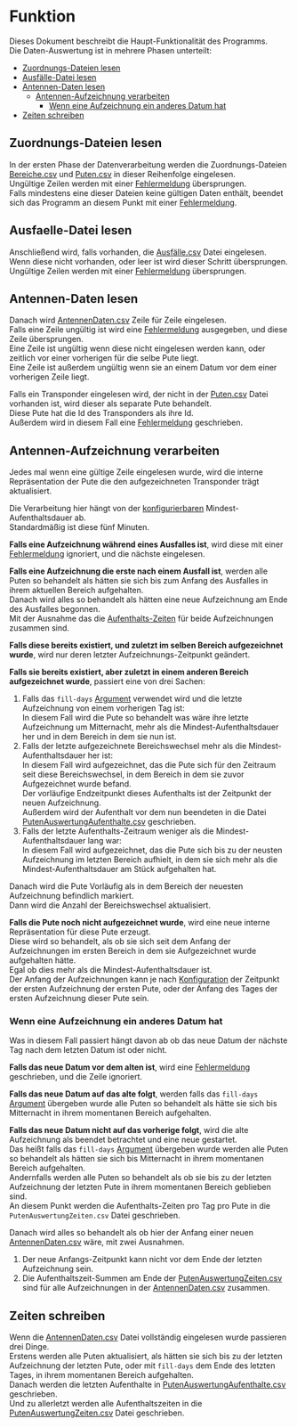 # Funktion
Dieses Dokument beschreibt die Haupt-Funktionalität des Programms.  
Die Daten-Auswertung ist in mehrere Phasen unterteilt:
 * [Zuordnungs-Dateien lesen](#zuordnungs-dateien-lesen)
 * [Ausfälle-Datei lesen](#ausfaelle-datei-lesen)
 * [Antennen-Daten lesen](#antennen-daten-lesen)
    * [Antennen-Aufzeichnung verarbeiten](#antennen-aufzeichnung-verarbeiten)
       * [Wenn eine Aufzeichnung ein anderes Datum hat](#wenn-eine-aufzeichnung-ein-anderes-datum-hat)
 * [Zeiten schreiben](#zeiten-schreiben)

[Fehlermeldung]: usage.md#status-meldungen "Status-Meldungen"
[AntennenDaten.csv]: input.md#antennendaten-csv

## Zuordnungs-Dateien lesen
In der ersten Phase der Datenverarbeitung werden die Zuordnungs-Dateien [Bereiche.csv](input.md#bereiche-csv) und [Puten.csv](input.md#puten-csv) in dieser Reihenfolge eingelesen.  
Ungültige Zeilen werden mit einer [Fehlermeldung] übersprungen.  
Falls mindestens eine dieser Dateien keine gültigen Daten enthält, beendet sich das Programm an diesem Punkt mit einer [Fehlermeldung].

## Ausfaelle-Datei lesen
Anschließend wird, falls vorhanden, die [Ausfälle.csv](input.md#ausfaelle-csv) Datei eingelesen.  
Wenn diese nicht vorhanden, oder leer ist wird dieser Schritt übersprungen.  
Ungültige Zeilen werden mit einer [Fehlermeldung] übersprungen.

## Antennen-Daten lesen
Danach wird [AntennenDaten.csv] Zeile für Zeile eingelesen.  
Falls eine Zeile ungültig ist wird eine [Fehlermeldung] ausgegeben, und diese Zeile übersprungen.  
Eine Zeile ist ungültig wenn diese nicht eingelesen werden kann, oder zeitlich vor einer vorherigen für die selbe Pute liegt.  
Eine Zeile ist außerdem ungültig wenn sie an einem Datum vor dem einer vorherigen Zeile liegt.

Falls ein Transponder eingelesen wird, der nicht in der [Puten.csv](input.md#puten-csv) Datei vorhanden ist, wird dieser als separate Pute behandelt.  
Diese Pute hat die Id des Transponders als ihre Id.  
Außerdem wird in diesem Fall eine [Fehlermeldung] geschrieben.

## Antennen-Aufzeichnung verarbeiten
Jedes mal wenn eine gültige Zeile eingelesen wurde, wird die interne Repräsentation der Pute die den aufgezeichneten Transponder trägt aktualisiert.

Die Verarbeitung hier hängt von der [konfigurierbaren](arguments.md) Mindest-Aufenthaltsdauer ab.  
Standardmäßig ist diese fünf Minuten.

**Falls eine Aufzeichnung während eines Ausfalles ist**, wird diese mit einer [Fehlermeldung] ignoriert, und die nächste eingelesen.

**Falls eine Aufzeichnung die erste nach einem Ausfall ist**, werden alle Puten so behandelt als hätten sie sich bis zum Anfang des Ausfalles in ihrem aktuellen Bereich aufgehalten.  
Danach wird alles so behandelt als hätten eine neue Aufzeichnung am Ende des Ausfalles begonnen.  
Mit der Ausnahme das die [Aufenthalts-Zeiten](output.md#putenauswertungaufenthalte-csv) für beide Aufzeichnungen zusammen sind.

**Falls diese bereits existiert, und zuletzt im selben Bereich aufgezeichnet wurde**, wird nur deren letzter Aufzeichnungs-Zeitpunkt geändert.

**Falls sie bereits existiert, aber zuletzt in einem anderen Bereich aufgezeichnet wurde**, passiert eine von drei Sachen:
 1. Falls das `fill-days` [Argument](arguments.md#argument-erklaerung) verwendet wird und die letzte Aufzeichnung von einem vorherigen Tag ist:  
    In diesem Fall wird die Pute so behandelt was wäre ihre letzte Aufzeichnung um Mitternacht, mehr als die Mindest-Aufenthaltsdauer her und in dem Bereich in dem sie nun ist.
 2. Falls der letzte aufgezeichnete Bereichswechsel mehr als die Mindest-Aufenthaltsdauer her ist:  
    In diesem Fall wird aufgezeichnet, das die Pute sich für den Zeitraum seit diese Bereichswechsel, in dem Bereich in dem sie zuvor Aufgezeichnet wurde befand.  
    Der vorläufige Endzeitpunkt dieses Aufenthalts ist der Zeitpunkt der neuen Aufzeichnung.  
    Außerdem wird der Aufenthalt vor dem nun beendeten in die Datei [PutenAuswertungAufenthalte.csv](output.md#putenauswertungaufenthalte-csv) geschrieben.
 3. Falls der letzte Aufenthalts-Zeitraum weniger als die Mindest-Aufenthaltsdauer lang war:  
    In diesem Fall wird aufgezeichnet, das die Pute sich bis zu der neusten Aufzeichnung im letzten Bereich aufhielt, in dem sie sich mehr als die Mindest-Aufenthaltsdauer am Stück aufgehalten hat.

Danach wird die Pute Vorläufig als in dem Bereich der neuesten Aufzeichnung befindlich markiert.  
Dann wird die Anzahl der Bereichswechsel aktualisiert.

**Falls die Pute noch nicht aufgezeichnet wurde**, wird eine neue interne Repräsentation für diese Pute erzeugt.  
Diese wird so behandelt, als ob sie sich seit dem Anfang der Aufzeichnungen im ersten Bereich in dem sie Aufgezeichnet wurde aufgehalten hätte.  
Egal ob dies mehr als die Mindest-Aufenthaltsdauer ist.  
Der Anfang der Aufzeichnungen kann je nach [Konfiguration](arguments.md) der Zeitpunkt der ersten Aufzeichnung der ersten Pute, oder der Anfang des Tages der ersten Aufzeichnung dieser Pute sein.

### Wenn eine Aufzeichnung ein anderes Datum hat
Was in diesem Fall passiert hängt davon ab ob das neue Datum der nächste Tag nach dem letzten Datum ist oder nicht.

**Falls das neue Datum vor dem alten ist**, wird eine [Fehlermeldung] geschrieben, und die Zeile ignoriert.

**Falls das neue Datum auf das alte folgt**, werden falls das `fill-days` [Argument](arguments.md#argument-erklaerung) übergeben wurde alle Puten so behandelt als hätte sie sich bis Mitternacht in ihrem momentanen Bereich aufgehalten.

**Falls das neue Datum nicht auf das vorherige folgt**, wird die alte Aufzeichnung als beendet betrachtet und eine neue gestartet.  
Das heißt falls das `fill-days` [Argument](arguments.md#argument-erklaerung) übergeben wurde werden alle Puten so behandelt als hätten sie sich bis Mitternacht in ihrem momentanen Bereich aufgehalten.  
Andernfalls werden alle Puten so behandelt als ob sie bis zu der letzten Aufzeichnung der letzten Pute in ihrem momentanen Bereich geblieben sind.  
An diesem Punkt werden die Aufenthalts-Zeiten pro Tag pro Pute in die `PutenAuswertungZeiten.csv` Datei geschrieben.

Danach wird alles so behandelt als ob hier der Anfang einer neuen [AntennenDaten.csv] wäre, mit zwei Ausnahmen.
 1. Der neue Anfangs-Zeitpunkt kann nicht vor dem Ende der letzten Aufzeichnung sein.
 2. Die Aufenthaltszeit-Summen am Ende der [PutenAuswertungZeiten.csv](output.md#putenauswertungzeiten-csv) sind für alle Aufzeichnungen in der [AntennenDaten.csv] zusammen.

## Zeiten schreiben
Wenn die [AntennenDaten.csv] Datei vollständig eingelesen wurde passieren drei Dinge.  
Erstens werden alle Puten aktualisiert, als hätten sie sich bis zu der letzten Aufzeichnung der letzten Pute, oder mit `fill-days` dem Ende des letzten Tages, in ihrem momentanen Bereich aufgehalten.  
Danach werden die letzten Aufenthalte in [PutenAuswertungAufenthalte.csv](output.md#putenauswertungaufenthalte-csv) geschrieben.  
Und zu allerletzt werden alle Aufenthaltszeiten in die [PutenAuswertungZeiten.csv](output.md#putenauswertungzeiten-csv) Datei geschrieben.
